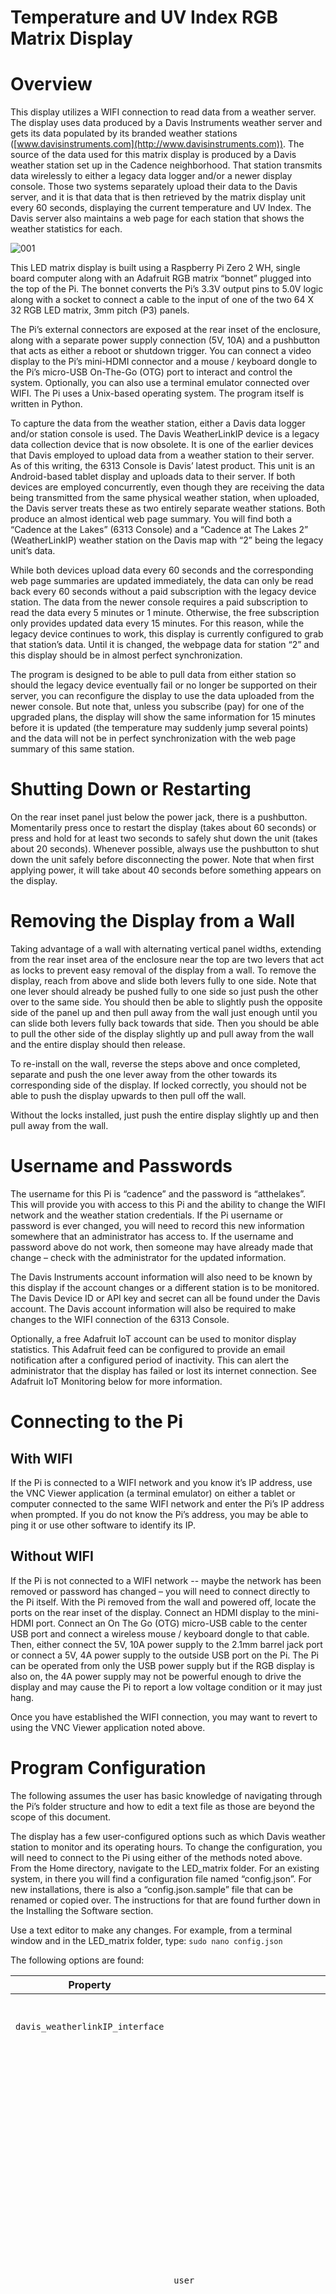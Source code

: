 # ﻿Temperature and UV Index RGB Matrix Display

# Overview
This display utilizes a WIFI connection to read data from a weather server.  The display uses data produced by a Davis Instruments weather server and gets its data populated by its branded weather stations ([www.davisinstruments.com](http://www.davisinstruments.com)).  The source of the data used for this matrix display is produced by a Davis weather station set up in the Cadence neighborhood.  That station transmits data wirelessly to either a legacy data logger and/or a newer display console.  Those two systems separately upload their data to the Davis server, and it is that data that is then retrieved by the matrix display unit every 60 seconds, displaying the current temperature and UV Index.  The Davis server also maintains a web page for each station that shows the weather statistics for each.

![001](https://github.com/Ringleton/LED-Matrix-Temperature-UV-Display/assets/157074435/257de8e7-dc1d-4d5d-825c-b658bd5483d0)

This LED matrix display is built using a Raspberry Pi Zero 2 WH, single board computer along with an Adafruit RGB matrix “bonnet” plugged into the top of the Pi.  The bonnet converts the Pi’s 3.3V output pins to 5.0V logic along with a socket to connect a cable to the input of one of the two 64 X 32 RGB LED matrix, 3mm pitch (P3) panels.

The Pi’s external connectors are exposed at the rear inset of the enclosure, along with a separate power supply connection (5V, 10A) and a pushbutton that acts as either a reboot or shutdown trigger.  You can connect a video display to the Pi’s mini-HDMI connector and a mouse / keyboard dongle to the Pi’s micro-USB On-The-Go (OTG) port to interact and control the system.  Optionally, you can also use a terminal emulator connected over WIFI.  The Pi uses a Unix-based operating system.  The program itself is written in Python.

To capture the data from the weather station, either a Davis data logger and/or station console is used.  The Davis WeatherLinkIP device is a legacy data collection device that is now obsolete.  It is one of the earlier devices that Davis employed to upload data from a weather station to their server.  As of this writing, the 6313 Console is Davis’ latest product.  This unit is an Android-based tablet display and uploads data to their server.  If both devices are employed concurrently, even though they are receiving the data being transmitted from the same physical weather station, when uploaded, the Davis server treats these as two entirely separate weather stations.  Both produce an almost identical web page summary.  You will find both a “Cadence at the Lakes” (6313 Console) and a “Cadence at The Lakes 2” (WeatherLinkIP) weather station on the Davis map with “2” being the legacy unit’s data.

While both devices upload data every 60 seconds and the corresponding web page summaries are updated immediately, the data can only be read back every 60 seconds without a paid subscription with the legacy device station.  The data from the newer console requires a paid subscription to read the data every 5 minutes or 1 minute.  Otherwise, the free subscription only provides updated data every 15 minutes.  For this reason, while the legacy device continues to work, this display is currently configured to grab that station’s data.  Until it is changed, the webpage data for station “2” and this display should be in almost perfect synchronization.

The program is designed to be able to pull data from either station so should the legacy device eventually fail or no longer be supported on their server, you can reconfigure the display to use the data uploaded from the newer console.  But note that, unless you subscribe (pay) for one of the upgraded plans, the display will show the same information for 15 minutes before it is updated (the temperature may suddenly jump several points) and the data will not be in perfect synchronization with the web page summary of this same station.
# Shutting Down or Restarting
On the rear inset panel just below the power jack, there is a pushbutton.  Momentarily press once to restart the display (takes about 60 seconds) or press and hold for at least two seconds to safely shut down the unit (takes about 20 seconds).  Whenever possible, always use the pushbutton to shut down the unit safely before disconnecting the power.  Note that when first applying power, it will take about 40 seconds before something appears on the display.
# Removing the Display from a Wall
Taking advantage of a wall with alternating vertical panel widths, extending from the rear inset area of the enclosure near the top are two levers that act as locks to prevent easy removal of the display from a wall.  To remove the display, reach from above and slide both levers fully to one side.  Note that one lever should already be pushed fully to one side so just push the other over to the same side.  You should then be able to slightly push the opposite side of the panel up and then pull away from the wall just enough until you can slide both levers fully back towards that side.  Then you should be able to pull the other side of the display slightly up and pull away from the wall and the entire display should then release.

To re-install on the wall, reverse the steps above and once completed, separate and push the one lever away from the other towards its corresponding side of the display.  If locked correctly, you should not be able to push the display upwards to then pull off the wall.

Without the locks installed, just push the entire display slightly up and then pull away from the wall.
# Username and Passwords
The username for this Pi is “cadence” and the password is “atthelakes”.  This will provide you with access to this Pi and the ability to change the WIFI network and the weather station credentials.  If the Pi username or password is ever changed, you will need to record this new information somewhere that an administrator has access to.  If the username and password above do not work, then someone may have already made that change – check with the administrator for the updated information.

The Davis Instruments account information will also need to be known by this display if the account changes or a different station is to be monitored.  The Davis Device ID or API key and secret can all be found under the Davis account.  The Davis account information will also be required to make changes to the WIFI connection of the 6313 Console.

Optionally, a free Adafruit IoT account can be used to monitor display statistics.  This Adafruit feed can be configured to provide an email notification after a configured period of inactivity.  This can alert the administrator that the display has failed or lost its internet connection.  See Adafruit IoT Monitoring below for more information.
# Connecting to the Pi
##
## With WIFI
If the Pi is connected to a WIFI network and you know it’s IP address, use the VNC Viewer application (a terminal emulator) on either a tablet or computer connected to the same WIFI network and enter the Pi’s IP address when prompted.  If you do not know the Pi’s address, you may be able to ping it or use other software to identify its IP. 
## Without WIFI
If the Pi is not connected to a WIFI network -- maybe the network has been removed or password has changed – you will need to connect directly to the Pi itself.  With the Pi removed from the wall and powered off, locate the ports on the rear inset of the display.  Connect an HDMI display to the mini-HDMI port.  Connect an On The Go (OTG) micro-USB cable to the center USB port and connect a wireless mouse / keyboard dongle to that cable.  Then, either connect the 5V, 10A power supply to the 2.1mm barrel jack port or connect a 5V, 4A power supply to the outside USB port on the Pi.  The Pi can be operated from only the USB power supply but if the RGB display is also on, the 4A power supply may not be powerful enough to drive the display and may cause the Pi to report a low voltage condition or it may just hang.

Once you have established the WIFI connection, you may want to revert to using the VNC Viewer application noted above.
# Program Configuration
The following assumes the user has basic knowledge of navigating through the Pi’s folder structure and how to edit a text file as those are beyond the scope of this document.

The display has a few user-configured options such as which Davis weather station to monitor and its operating hours.  To change the configuration, you will need to connect to the Pi using either of the methods noted above.  From the Home directory, navigate to the LED\_matrix folder.  For an existing system, in there you will find a configuration file named “config.json”.  For new installations, there is also a “config.json.sample” file that can be renamed or copied over.  The instructions for that are found further down in the Installing the Software section.

Use a text editor to make any changes.  For example, from a terminal window and in the LED\_matrix folder, type: `sudo nano config.json`

The following options are found:

Property| |Description
--- | --- | ---
|`davis_weatherlinkIP_interface`||These are used for the legacy WeatherLinkIP device.
||`user`|Contrary to its name, this is the “Device ID” (DID) found under the “Device Info” screen when logged into your Davis account.  This is also shown on the back of the WeatherLinkIP device.  If this field is left blank, then the display will use the information and data from the newer console found in the next section.  If this field is not blank, then any information found in the next Console interface section is ignored.
||`password`|This is the same password you use to log into your Davis account.
|`OR_davis_console_interface`||These are for the newer 6313 Console.
||`api_key`|This key and its secret are found under your Davis “Account Information” screen, shown as “API Key V2"
||`api_secret`|
||`station_name`|This name is **case-sensitive** and set via the 6313 Console.  It is currently set to “Cadence at The Lakes”.
|`operating_hours`||Outside of the operating hours, the display will go blank and show only a blinking cursor in the lower right corner.
||`24_hours_per_day`|Set to `true` or `false`.  If false, the next two values are used.
||`on_time`|
||`off_time`|
|`dimmer`||The display can adjust its brightness based on the ambient light levels as detected by an optional light sensor found on the front edge of the display.
||`use_sensor`| If set to `true`, the sensor is used and the remaining options in this section are ignored.  The brightness of the display is adjusted every minute based on the current ambient light level.
||`daylight_offset_minutes`|If the sensor is not used or can’t be found, then the display calculates sunrise and sunset for this location and subtracts the value noted here from the sunrise or adds it to the sunset to estimate daylight hours.  During the daylight period, it sets the display brightness to the max setting below and outside of daylight hours, it sets the display brightness to the min setting.
||`max_brightness_percent`|Daylight brightness setting.
||`min_brightness_percent`|Nighttime brightness setting.
|`UV`||When the sun is above the horizon, the UV index is shown on the right side of the display.  When the sun has set, only the day’s high and low temperatures are shown.  When the UV is shown, you can optionally alternate the UV index with the high and low temperatures.
||`sunrise_sunset_offset_minutes`|The value here is added to the sunrise and subtracted from the sunset to estimate when the sun rises above or sets below the mountains as opposed to a flat horizon.  This is used to estimate the time during the day when sun is truly in view and thus, the UV index is shown.
||`alternate_with_hi_lo_temp`|If set to true, during the daytime, the right side of the display alternates between the UV index and the high and low temperatures.  Otherwise, the UV index is always shown during the day.
||`hi_lo_temp_length_seconds`|During each 60 second period, this is the number of seconds that the high and low temperatures are shown instead of the UV index.
|`adafruit_IO`||The following information is optional.  A free IoT account can be created at Adafruit.com.  Every 10 minutes, this display uploads information about itself, for example, internal CPU temperature, error count and current uptime.  The Adafruit IoT feed can be configured to send an email after a configured amount of inactivity thereby alerting an administrator that the display may be down or has lost WIFI connectivity.
||`user`|Enter your Adafruit username here.
||`key`|Adafruit API key.
||`feed`|Adafruit feed name “key”.
|`locale`||Information for your locale.  Used to determine sunrise, sunset, and temperature colours.
||`latitude`|Enter your latitude here.
||`longitude`|Longitude.
||`really_hot`|Temperatures above this will be red.
||`really_cold`|Temperatures below this will be purple.


# Error Messages
If the display encounters any issues with either connectivity or the retrieved data, depending on the issue, it will attempt to automatically recover.  During the recovery period, it may display an error message.

**Network connection error.  Check WiFi.  Will retry...:** The display has lost its WIFI connection.  Check the local WIFI devices.  Did someone change the network’s password?  Once reestablished, the display will take up to one minute to automatically refresh.   Should you need to connect to a new WIFI network, you will need to manually connect to the Pi using the HDMI and USB connections on the rear of the display and select the new WIFI network.  See “Connecting to the Pi” above.

**Outdated data.  Check local transmitter device**: Connectivity between this display and the Davis weather server still exists but the data being returned is more than a few minutes old.  This will also be reflected in the summary web page.  This is most likely due to the local WeatherLinkIP device or the 6313 Console either being powered off or having lost their connection to their local WIFI network.  Check that device and its WIFI network.  As soon as current data is uploaded again, the display will automatically refresh.

**Network HTTP error: ###:** This could be a server issue.  There is likely nothing you can do to correct this.  The display should recover automatically once the issue is corrected.

**Possible invalid Weatherlink username or password:**  Check the user (Device ID) or password entered in the config.json file.

**Possible invalid Weatherlink station name:** If using the Console interface, verify the weather station name.  Did you just edit it via the Console interface?  The name on the Console interface must match the name in the config.json file, and it is case sensitive.

**JSON key error: 'XXXX’ or JSON error: Expecting value: line X column Y (char Z)**: The data returned by the server is corrupt.  This is likely an intermittent problem with the server and will automatically correct itself.  There is nothing that can be done to correct this on this end. The display should recover automatically once the issue is remedied.
# Preparing the Raspberry Pi
## Installing the Operating System
Should you need to prepare a new Raspberry Pi from scratch, acquire a new micro-SD card (16Gb or more should be sufficient) and use the Raspberry Pi Imager for either a PC or Mac found here: <https://www.raspberrypi.com/software/>

When selecting the operating system, choose the “Raspberry Pi OS with desktop (Recommended)”.  

You may want to pre-edit the configuration options with a default username and password and the local WIFI username and password.  Alternatively, these settings can be edited later.   These installation notes assume a non-default user of “cadence,” but any username is fine if you adjust any reference to “cadence” to that of the user you have chosen.  Record the username and password for any future administrator.

After preparing the micro-SD card, insert it into the Raspberry Pi Zero 2 W.  Connect a mouse/keyboard dongle via a USB connector plugged into the Pi’s center USB port.  Connect a screen via the mini-HDMI connector of the Pi.  Plug a 5V power supply into the outside “PWR” USB connector and power it up.  Optionally, if the RGB matrix bonnet is already installed on top of the Pi, you can connect power to the 2.1mm barrel jack on the bonnet and the Pi will use its power.

The Pi will prompt you for some basic information and will then reboot.  It will then begin updating it’s OS to the latest version.  This may take several minutes.  When complete, it will boot up to a desktop.

If not already performed during the micro-SD card configuration, enter the network configuration area, and set up your local WIFI.

Click on the Raspberry icon on the menu and select:  Preferences à Raspberry Pi Configuration.

Under the Interfaces tab, ensure that I2C and optionally, VNC is enabled.  Wait for the VNC icon to appear in the upper right corner.  Reboot if you had to make any changes.

While you can continue to prepare the Pi using your directly connected monitor and mouse/keyboard dongle, if enabled above, you may want to install the Windows or Mac VNC terminal program and connect to the Pi using that.
## Installing the Software
The following steps explain how to install the necessary software for the display operation.  Detailed information about the RGB matrix bonnet and the steps to modify it by soldering a jumper can be found here: <https://learn.adafruit.com/adafruit-rgb-matrix-bonnet-for-raspberry-pi>

The LED-matrix library is copyrighted by Henner Zeller and a more in-depth explanation can be found here: <https://github.com/hzeller/rpi-rgb-led-matrix>

While you can view the links above, the software installation steps for the RGB matrix library files included in the links above are shown here…

Start a terminal window and while in the home folder, enter these commands:
```
curl https://raw.githubusercontent.com/adafruit/Raspberry-Pi-Installer-Scripts/main/rgb-matrix.sh >rgb-matrix.sh

sudo bash rgb-matrix.sh
```
As noted in their instructions, this step will take several minutes to complete.  The system will prompt you to reboot.

As we are using a jumper to implement the “quality” option on the RGB matrix (see the learn.Adafruit.com link above), the sound card in the Pi must be disabled so as not to interfere.

`sudo nano /boot/config.txt`

In this file, look for the line containing “dtparam”.  If necessary, edit this line so that it reads:

`dtparam=audio=off`

Press CTRL-X to exit the editor and if changes were made, confirm “Save modified buffer”.

With the latest OS, it is necessary to further disable the sound card by entering the following commands:

`cat <<EOF | sudo tee /etc/modprobe.d/blacklist-rgb-matrix.conf`

\> `blacklist snd_bcm2835`

\> `EOF`

`sudo update-initramfs -u`

You will need to reboot again for the changes above to take effect.

Now that the RGB library files are installed, we will install our Python programs.  After rebooting, start a terminal window again and while in the home folder, enter the following commands:
```
git clone https://github.com/Ringleton/LED-Matrix-Temperature-UV-Display.git ./LED_matrix

cd LED_matrix

sudo pip install -r requirements.txt
```
It is now necessary to create a configuration file.  While still in the LED\_matrix folder, type:

`cp config.json.sample config.json`

Edit this file by typing:

`sudo nano config.json`

See the Program Configuration section above to make the necessary changes.  Once completed, press CTRL-X to exit the editor and save your changes.

Before setting up the automatic start feature for the display and optional reboot/shutdown button, test the program now by manually launching it.  While you are still in the LED\_matrix folder, type:

`sudo python temp_display.py`

If everything is working correctly, after a few seconds, you should see temperatures shown in the display.  If any error messages appear, you will need to address them.  They will appear on the screen when the program is run interactively but some will also be placed into a file named “logfile.log”.  This log file contains information messages, warning and errors and is overwritten each time the program is started.

To manually terminate the program, press CTRL-C.

NOTE: When launching the program, you may see a warning message suggesting editing the /boot/cmdline.txt file and adding “isolcpus=3” to the very end.  If you see that, from a terminal window, type the following command:

`sudo nano /boot/cmdline.txt`

At the very end of the single line, add a space, followed by `isolcpus=3`

Press CTRL-X to exit and save the file.

You will need to reboot for this change to take effect.  Then see if the warning message has cleared by manually launching the program again from a terminal window:
```
cd ~

cd LED_matrix

sudo python temp_display.py
```
# Automatic Start Files
The display also includes a pushbutton that can be used to reboot or shutdown the Pi safely without having to first connect to it.  The monitoring of this pushbutton is performed by a separate program in case the main display program terminates or becomes non-responsive.  

If you want the rear button enabled to allow reboot / shutdown capability, you will need to edit the rc.local file.  From a terminal window, type:

`sudo nano /etc/rc.local`

Immediately above the “exit 0” line, add:

`python /home/cadence/LED_matrix/restart_shutdown.py &`

**NOTE: if you have prepared the Pi using a different default user other than “cadence”, replace the occurrence above with your default username.**

Don’t forget the space and ampersand at the end of the line.  Press CTRL-X to exit and save the file.

To test this, reboot the Pi.  Once it has rebooted, try momentarily pressing the pushbutton on the back of the display enclosure.  The Pi should reboot.  Pressing and holding the button for at least two seconds will cause the Pi to shutdown.  Allow at least 20 seconds before disconnecting the power.

To make the main display program automatically start every time the Pi is powered up or rebooted, you will need to create an autostart file.  Before proceeding, ensure that the display program is running correctly when invoked manually as shown above.

Then from a terminal window, type the following lines:
```
cd ~

cd .config

mkdir autostart

cd autostart

sudo nano display.desktop
```
Enter the following lines:
```
[Desktop Entry]

Type=Application

Name=Display

Exec=bash -c 'cd /home/cadence/LED_matrix && sudo /usr/bin/python /home/cadence/LED_matrix/temp_display.py'
```
**NOTE: If you have prepared the Pi using a different default user other than “cadence”, replace the occurrences above with your default username.**

Press CTRL-X to exit and save your changes.  

To test your autostart file, reboot the Pi – you can use the pushbutton if enabled above – and confirm that the display automatically starts.  It may take up to a minute before you see anything in the display.
# Adafruit IoT Monitoring
The display includes the optional ability to upload internal statistics to an Adafruit IoT feed.  You can set up a free Adafruit account and create a feed.  You can configure the Adafruit feed to provide an email notification after a period of inactivity.  This can alert an administrator that the display is down or has lost its WIFI connection.

Enter your account and feed information into the config.json file as noted above in the Program Configuration section.  The following information is sent to the feed:

**CPU T:**	The internal CPU temperature.  The Pi will withstand temperatures up to 85 degrees Celsius.  As it gets closer to its upper limit, the system will automatically begin to throttle the processor down to try to help the CPU cool back down.

**Err:**  The total number of errors encountered since the program was started.  The program is designed to automatically recover from most errors that it encounters.

**Up:**  The total number of days that the program has been running.

**Mem Use:**  The total percentage of used memory.

**Set to:**  The display brightness percentage level.  Based on either the optional light sensor or the configuration settings with the time of day.

**Lux:**  The lux value from the sensor or -1 if not found.

**Light:**  The light level from the sensor.

Note: If you are connected to the Pi while the display program is running, pressing the Space Bar will temporarily show the statistics above on the display.
# 3D Files and Display Assembly
This project is published on github.com.  Included in the source code is a folder containing the 3D print files for the display enclosure.  You can either grab these files from the “3D-files” folder on the Pi after the software installation is completed or you can download the files from this link:

<https://github.com/Ringleton/LED-Matrix-Temperature-UV-Display>

The enclosure was printed using ABS print filament which provides UV protection.  There are a total of 15 mounting holes used for the 3 back panels.  Those holes are designed to accept M3 X 3mm brass heat-set inserts.  The main enclosure is available in a full print size but there are also separate left and right files in case your 3D printer cannot support the full size.

The optional VEML7700 light sensor and restart / shutdown pushbutton are connected to the Pi via the RGB bonnet – see photos below.

One side of the pushbutton is connected to ground, the other connects to GPIO pin 19.  The light sensor connects to a 3 X 2 header on the bonnet.  Looking from the top of the bonnet with the connector towards the right:

||<p></p><p></p>|<p></p><p></p>||
| :- | :- | :- | :- |
|Top Row|<p>Black</p><p>Ground</p>|<p>Red</p><p>3\.3V</p>|Not used|
|Bottom Row|Not used|<p>Yellow</p><p>SCL</p>|<p>Blue</p><p>SCA</p>|


![002](https://github.com/Ringleton/LED-Matrix-Temperature-UV-Display/assets/157074435/2a9dbf71-9bf8-4eac-a435-fb3cadde1af1)

![003](https://github.com/Ringleton/LED-Matrix-Temperature-UV-Display/assets/157074435/b67d66e3-179f-496a-886f-ee0c47e1ac95)

![004](https://github.com/Ringleton/LED-Matrix-Temperature-UV-Display/assets/157074435/1bf071d7-f117-45a3-88bb-6c8c3fe26630)

![005](https://github.com/Ringleton/LED-Matrix-Temperature-UV-Display/assets/157074435/86b78718-b918-436b-bb26-8d69b2e01381)


# Parts List

|**Part Description**|**Supplier**|**Part #**|**Qty**|
| :- | :- | :- | :- |
|Raspberry Pi Zero 2 W|Adafruit|5291|1|
|Break-away 0.1" 2x20-pin Strip Dual Male Header|Adafruit|2822|1|
|Micro-SD card|||1|
|2 X 64x32 RGB LED Matrix panels - 3mm pitch|Adafruit|2279|2|
|RGB Matrix bonnet for Raspberry Pi|Adafruit|3211|1|
|2x8 IDC ribbon cable, 12"|Adafruit|4170|1|
|Right angle VEML7700 light sensor|Adafruit|5378|1|
|STEMMA QT / Qwiic JST SH 4-pin Cable with<br>Premium Female Sockets - 150mm Long|Adafruit|4397|1|
|5V 10A switching power supply|Adafruit|658|1|
|Right angle 2x3 connector header|DigiKey|952-2092-ND|1|
|2\.1mm power plug with cable|DigiKey|839-1246-ND|1|
|Connector jack panel mount 5.5x2.1mm|DigiKey|839-1580-ND|1|
|Pushbutton switch SPST-NO 3A|DigiKey|EG1900-ND|1|
|3D-printed enclosure|||1|
|M2.5 & M3.0 nuts/bolts/spacers|||1|
|M3 X 3mm heat set inserts|Adafruit|4256|15|

# Davis Weather Station Devices and Account Information
The weather station at Cadence uses the following Davis Instruments devices:

- Wireless Vantage Pro 2 Weather Station 6252
- Solar-powered wireless sensor transmitter 6332 (used for the anemometer)
- Solar radiation sensor 6450
- UV sensor 6490
- WeatherLinkIP data logger / transmitter 6555
- WeatherLink Console 6313

The data is uploaded to the Davis WeatherLink.com site and this matrix display uses the Davis API to grab that data from their servers.  See the Overview section at the beginning of this document for more information.

Anyone can set up a free Davis account where you can monitor weather stations from around the world.  Optionally, you can upload weather data from  your weather station and share it with others.  At the time of this writing, both a legacy 6555 WeatherLinkIP data collector and the newer Davis 6313 Console are both being employed to upload data for Cadence and are treated as two separate weather stations even though the data for each is being transmitted by a single physical station device.

One advantage of the legacy device is that you can download the data via the API and that data is up to the minute, even with a non-subscription account.  Using the data from the newer console is available up to the minute only with a paid subscription.  Otherwise, that data is only updated every 15 minutes.

The legacy device plugs into a network router with a wired connection.  You can configure it using the Davis WeatherLink software for either Windows or a Mac.  This software download is available from Davis if you are logged in with your free Davis account.  Note that the software is very outdated but still works.  On a Windows system, you may have to “Run as Administrator”.

The newer Console connects to your local network over WIFI.  The configuration of that is performed through the Console itself using your Davis account username and password.

Weather station data from around the world is uploaded to the Davis server.  You can access your data and that of other stations via the WeatherLink.com site, your display console or the Davis Weather app, also available for free download.

When logged into your Davis account on the weatherlink.com website, you can also let someone see your weather station data via various URL’s without them needing to sign up for a Davis account.  You can access these URL’s via the “Share and Uploads” button under your account.  At the time of writing, one of those URL’s for the weather station data being sent by the console at Cadence is: <https://www.weatherlink.com/embeddablePage/show/17a85d105372405483298eef95e886b6/summary>

If later, a new Davis account is created and the physical weather station devices are moved over to that account, the URL links will likely also change.

